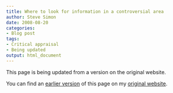 ```yaml
---
title: Where to look for information in a controversial area
author: Steve Simon
date: 2008-08-20
categories:
- Blog post
tags:
- Critical appraisal
- Being updated
output: html_document
---
```


This page is being updated from a version on the original website.

<!---More--->


You can find an [earlier version][sim1] of this page on my [original website][sim2].

[sim1]: http://www.pmean.com/08/ControversialArea.html
[sim2]: http://www.pmean.com/original_site.html
